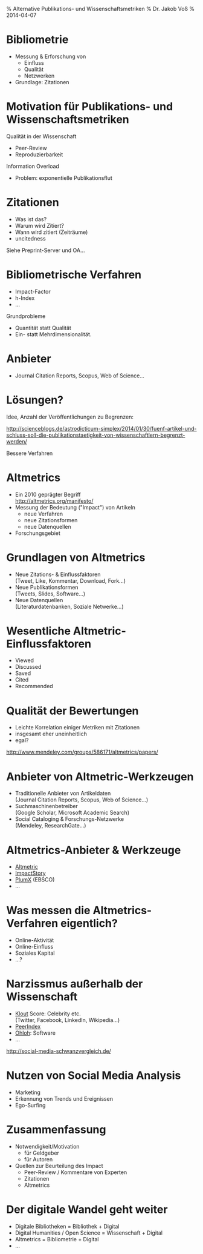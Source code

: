 % Alternative Publikations- und Wissenschaftsmetriken
% Dr. Jakob Voß
% 2014-04-07

# Bibliometrie

* Messung & Erforschung von
    * Einfluss
    * Qualität
    * Netzwerken
* Grundlage: Zitationen

# Motivation für Publikations- und Wissenschaftsmetriken

Qualität in der Wissenschaft

* Peer-Review
* Reproduzierbarkeit

Information Overload

* Problem: exponentielle Publikationsflut

# Zitationen

* Was ist das?
* Warum wird Zitiert?
* Wann wird zitiert (Zeiträume)
* uncitedness

Siehe Preprint-Server und OA...

# Bibliometrische Verfahren

* Impact-Factor
* h-Index
* ...

Grundprobleme

* Quantität statt Qualität
* Ein- statt Mehrdimensionalität.

# Anbieter

* Journal Citation Reports, Scopus, Web of Science...


# Lösungen?

Idee, Anzahl der Veröffentlichungen zu Begrenzen:

<http://scienceblogs.de/astrodicticum-simplex/2014/01/30/fuenf-artikel-und-schluss-soll-die-publikationstaetigkeit-von-wissenschaftlern-begrenzt-werden/>

Bessere Verfahren

# Altmetrics

* Ein 2010 geprägter Begriff\
  <http://altmetrics.org/manifesto/>
* Messung der Bedeutung ("Impact") von Artikeln
    * neue Verfahren
    * neue Zitationsformen
    * neue Datenquellen
* Forschungsgebiet

# Grundlagen von Altmetrics

* Neue Zitations- & Einflussfaktoren\
  (Tweet, Like, Kommentar, Download, Fork...)
* Neue Publikationsformen\
  (Tweets, Slides, Software...)
* Neue Datenquellen\
  (Literaturdatenbanken, Soziale Netwerke...)

# Wesentliche Altmetric-Einflussfaktoren

* Viewed
* Discussed
* Saved
* Cited
* Recommended

# Qualität der Bewertungen

* Leichte Korrelation einiger Metriken mit Zitationen
* insgesamt eher uneinheitlich
* egal?

<http://www.mendeley.com/groups/586171/altmetrics/papers/>

# Anbieter von Altmetric-Werkzeugen

* Traditionelle Anbieter von Artikeldaten\
  (Journal Citation Reports, Scopus, Web of Science...)
* Suchmaschinenbetreiber\
  (Google Scholar, Microsoft Academic Search)
* Social Cataloging & Forschungs-Netzwerke\
  (Mendeley, ResearchGate...)

# Altmetrics-Anbieter & Werkzeuge

* [Altmetric](http://altmetric.com)
* [ImpactStory](http://impactstory.org)
* [PlumX](http://www.plumanalytics.com/) (EBSCO)
* ...

# Was messen die Altmetrics-Verfahren eigentlich?

* Online-Aktivität
* Online-Einfluss
* Soziales Kapital
* ...?

# Narzissmus außerhalb der Wissenschaft

* [Klout](https://klout.com) Score: Celebrity etc.\
  (Twitter, Facebook, LinkedIn, Wikipedia...)
* [PeerIndex](http://www.peerindex.net/)
* [Ohloh](http://www.ohloh.net/): Software 
* ...

<http://social-media-schwanzvergleich.de/>

# Nutzen von Social Media Analysis

* Marketing
* Erkennung von Trends und Ereignissen
* Ego-Surfing

# Zusammenfassung

* Notwendigkeit/Motivation
    * für Geldgeber
    * für Autoren
* Quellen zur Beurteilung des Impact
    * Peer-Review / Kommentare von Experten
    * Zitationen
    * Altmetrics

# Der digitale Wandel geht weiter

* Digitale Bibliotheken = Bibliothek + Digital
* Digital Humanities / Open Science = Wissenschaft + Digital
* Altmetrics = Bibliometrie + Digital
* ...

